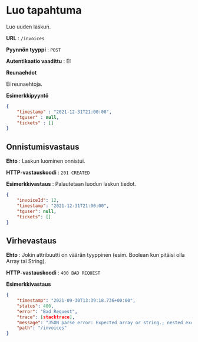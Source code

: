 # Luo tapahtuma

Luo uuden laskun.

**URL** : `/invoices`

**Pyynnön tyyppi** : `POST`

**Autentikaatio vaadittu** : EI

**Reunaehdot**

Ei reunaehtoja.

**Esimerkkipyyntö** 

```json
{
    "timestamp" : "2021-12-31T21:00:00",
    "tguser" : null,
    "tickets" : []
}    
```

## Onnistumisvastaus

**Ehto** : Laskun luominen onnistui.

**HTTP-vastauskoodi** : `201 CREATED`

**Esimerkkivastaus** : Palautetaan luodun laskun tiedot.

```json
{
    "invoiceId": 12,
    "timestamp": "2021-12-31T21:00:00",
    "tguser": null,
    "tickets": []
}
```

## Virhevastaus

**Ehto** : Jokin attribuutti on väärän tyyppinen (esim. Boolean kun pitäisi olla Array tai String).

**HTTP-vastauskoodi** : `400 BAD REQUEST`

**Esimerkkivastaus**

```json
{
    "timestamp": "2021-09-30T13:39:18.736+00:00",
    "status": 400,
    "error": "Bad Request",
    "trace": [stacktrace],
    "message": "JSON parse error: Expected array or string.; nested exception is com.fasterxml.jackson.databind.exc.MismatchedInputException: Expected array or string.\n at [Source: (PushbackInputStream); line: 2, column: 19] (through reference chain: fi.paikalla.ticketguru.Entities.Invoice[\"timestamp\"])",
    "path": "/invoices"
}
```
